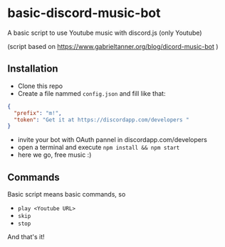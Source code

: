 # basic-discord-music-bot
A basic script to use Youtube music with discord.js (only Youtube)

(script based on https://www.gabrieltanner.org/blog/dicord-music-bot )

## Installation
- Clone this repo
- Create a file nammed `config.json` and fill like that:
```json
{
  "prefix": "m!",
  "token": "Get it at https://discordapp.com/developers "
}
```
- invite your bot with OAuth pannel in discordapp.com/developers
- open a terminal and execute `npm install && npm start`
- here we go, free music :)

## Commands

Basic script means basic commands, so
- `play <Youtube URL>`
- `skip`
- `stop`

And that's it!
